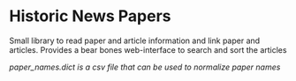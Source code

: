 # Historic News Papers

Small library to read paper and article information and link paper and articles.
Provides a bear bones web-interface to search and sort the articles

*paper_names.dict is a csv file that can be used to normalize paper names*
